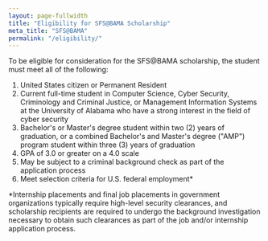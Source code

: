 ```yaml
---
layout: page-fullwidth
title: "Eligibility for SFS@BAMA Scholarship"
meta_title: "SFS@BAMA"
permalink: "/eligibility/"
---
```


To be eligible for consideration for the SFS@BAMA scholarship, the student must meet all of the following:

1. United States citizen or Permanent Resident
1. Current full-time student in Computer Science, Cyber Security, Criminology and Criminal Justice, or Management Information Systems at the University of Alabama who have a strong interest in the field of cyber security
1. Bachelor's or Master's degree student within two (2) years of graduation, or a combined Bachelor's and Master's degree ("AMP") program student within three (3) years of graduation
1. GPA of 3.0 or greater on a 4.0 scale
1. May be subject to a criminal background check as part of the application process
1. Meet selection criteria for U.S. federal employment*

*Internship placements and final job placements in government organizations typically require high-level security clearances, and scholarship recipients are required to undergo the background investigation necessary to obtain such clearances as part of the job and/or internship application process.
